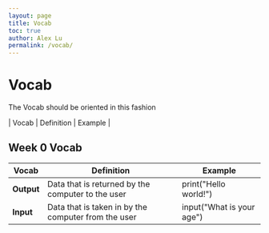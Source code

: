 ```yaml
---
layout: page
title: Vocab
toc: true
author: Alex Lu
permalink: /vocab/
---
```


# Vocab
The Vocab should be oriented in this fashion

| Vocab | Definition | Example |
    
## Week 0 Vocab

| Vocab | Definition | Example |
|-|-|-|
| **Output** | Data that is returned by the computer to the user | print("Hello world!") |
| **Input** | Data that is taken in by the computer from the user | input("What is your age") |